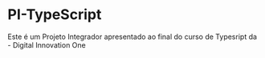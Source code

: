 # PI-TypeScript
Este é um Projeto Integrador apresentado ao final do curso de Typesript da - Digital Innovation One
